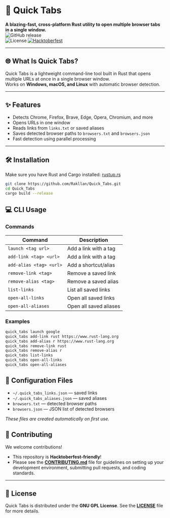 # 🚀 Quick Tabs

**A blazing-fast, cross-platform Rust utility to open multiple browser tabs in a single window.**  
![GitHub release](https://img.shields.io/github/v/release/Rakllan/Quick_Tabs)  
![License](https://img.shields.io/github/license/Rakllan/Quick_Tabs?style=flat)
[![Hacktoberfest](https://img.shields.io/badge/Hacktoberfest-friendly-blueviolet)](https://hacktoberfest.com/)

---

## 🌐 What Is Quick Tabs?

Quick Tabs is a lightweight command-line tool built in Rust that opens multiple URLs at once in a single browser window.  
Works on **Windows, macOS, and Linux** with automatic browser detection.

---

## ✨ Features

- Detects Chrome, Firefox, Brave, Edge, Opera, Chromium, and more  
- Opens URLs in one window  
- Reads links from `links.txt` or saved aliases  
- Saves detected browser paths to `browsers.txt` and `browsers.json`  
- Fast detection using parallel processing

---

## 🛠 Installation

Make sure you have Rust and Cargo installed: [rustup.rs](https://rustup.rs)

```bash
git clone https://github.com/Rakllan/Quick_Tabs.git
cd Quick_Tabs
cargo build --release
```

## 💻 CLI Usage

### Commands

| Command              | Description                                         |
|----------------------|-----------------------------------------------------|
| `launch <tag url>`   | Add a link with a tag                              |
| `add-link <tag> <url>`  | Add a link with a tag                            |
| `add-alias <tag> <url>` | Add a shortcut/alias                            |
| `remove-link <tag>`  | Remove a saved link                                |
| `remove-alias <tag>` | Remove a saved alias                               |
| `list-links`         | List all saved links                               |
| `open-all-links`     | Open all saved links                             |
| `open-all-aliases`   | Open all saved aliases                           |

### Examples

```bash
quick_tabs launch google
quick_tabs add-link rust https://www.rust-lang.org
quick_tabs add-alias r https://www.rust-lang.org
quick_tabs remove-link rust
quick_tabs remove-alias r
quick_tabs list-links
quick_tabs open-all-links
quick_tabs open-all-aliases
```

## 📂 Configuration Files

- `~/.quick_tabs_links.json` — saved links  
- `~/.quick_tabs_aliases.json` — saved aliases  
- `browsers.txt` — detected browser paths  
- `browsers.json` — JSON list of detected browsers  

*These files are created automatically on first use.*

## 🤝 Contributing

We welcome contributions!

* This repository is **Hacktoberfest-friendly**!
* Please see the **[CONTRIBUTING.md](CONTRIBUTING.md)** file for guidelines on setting up your development environment, submitting pull requests, and coding standards.

---

## 📜 License

Quick Tabs is distributed under the **GNU GPL License**. See the **[LICENSE](LICENSE)** file for more details.
